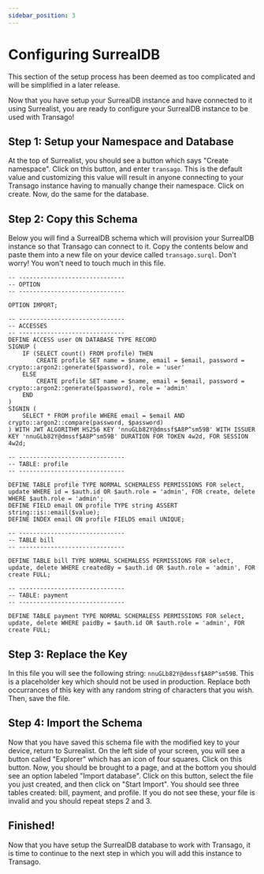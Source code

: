 ```yaml
---
sidebar_position: 3
---
```

# Configuring SurrealDB
This section of the setup process has been deemed as too complicated and will be simplified in a later release. 

Now that you have setup your SurrealDB instance and have connected to it using Surrealist, you are ready to configure your SurrealDB instance to be used with Transago!

## Step 1: Setup your Namespace and Database
At the top of Surrealist, you should see a button which says "Create namespace". Click on this button, and enter `transago`. This is the default value and customizing this value will result in anyone connecting to your Transago instance having to manually change their namespace. Click on create. Now, do the same for the database.

## Step 2: Copy this Schema
Below you will find a SurrealDB schema which will provision your SurrealDB instance so that Transago can connect to it. Copy the contents below and paste them into a new file on your device called `transago.surql`. Don't worry! You won't need to touch much in this file.


```surql
-- ------------------------------
-- OPTION
-- ------------------------------

OPTION IMPORT;

-- ------------------------------
-- ACCESSES
-- ------------------------------
DEFINE ACCESS user ON DATABASE TYPE RECORD
SIGNUP (
    IF (SELECT count() FROM profile) THEN
        CREATE profile SET name = $name, email = $email, password = crypto::argon2::generate($password), role = 'user'        
    ELSE
		CREATE profile SET name = $name, email = $email, password = crypto::argon2::generate($password), role = 'admin'
    END
)
SIGNIN (
	SELECT * FROM profile WHERE email = $email AND crypto::argon2::compare(password, $password)
) WITH JWT ALGORITHM HS256 KEY 'nnuGLb82Y@dmssf$A8P^sm59B' WITH ISSUER KEY 'nnuGLb82Y@dmssf$A8P^sm59B' DURATION FOR TOKEN 4w2d, FOR SESSION 4w2d;

-- ------------------------------
-- TABLE: profile 
-- ------------------------------

DEFINE TABLE profile TYPE NORMAL SCHEMALESS PERMISSIONS FOR select, update WHERE id = $auth.id OR $auth.role = 'admin', FOR create, delete WHERE $auth.role = 'admin';
DEFINE FIELD email ON profile TYPE string ASSERT string::is::email($value);
DEFINE INDEX email ON profile FIELDS email UNIQUE;

-- ------------------------------
-- TABLE bill
-- ------------------------------

DEFINE TABLE bill TYPE NORMAL SCHEMALESS PERMISSIONS FOR select, update, delete WHERE createdBy = $auth.id OR $auth.role = 'admin', FOR create FULL;

-- ------------------------------
-- TABLE: payment
-- ------------------------------

DEFINE TABLE payment TYPE NORMAL SCHEMALESS PERMISSIONS FOR select, update, delete WHERE paidBy = $auth.id OR $auth.role = 'admin', FOR create FULL;
```

## Step 3: Replace the Key
In this file you will see the following string: `nnuGLb82Y@dmssf$A8P^sm59B`. This is a placeholder key which should not be used in production. Replace both occurrances of this key with any random string of characters that you wish. Then, save the file.

## Step 4: Import the Schema
Now that you have saved this schema file with the modified key to your device, return to Surrealist. On the left side of your screen, you will see a button called "Explorer" which has an icon of four squares. Click on this button. Now, you should be brought to a page, and at the bottom you should see an option labeled "Import database". Click on this button, select the file you just created, and then click on "Start Import". You should see three tables created: bill, payment, and profile. If you do not see these, your file is invalid and you should repeat steps 2 and 3. 

## Finished!
Now that you have setup the SurrealDB database to work with Transago, it is time to continue to the next step in which you will add this instance to Transago.